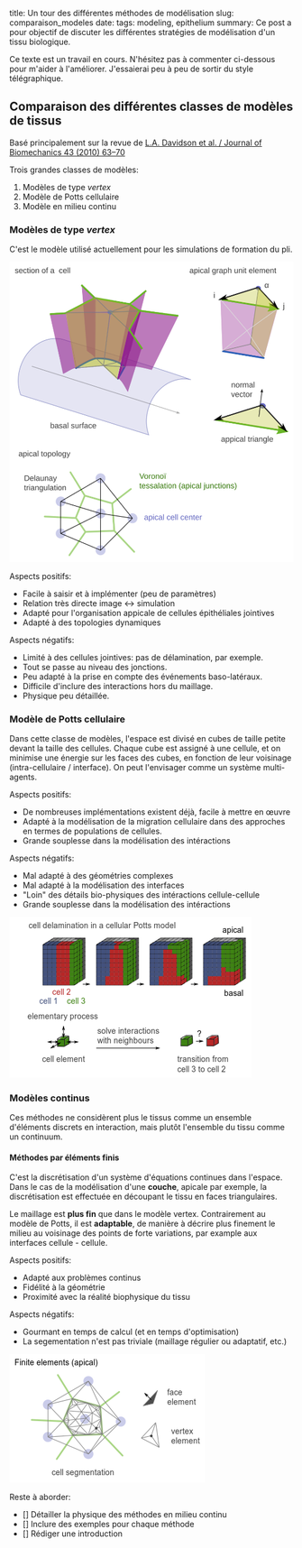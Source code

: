 title: Un tour des différentes méthodes de modélisation
slug: comparaison_modeles
date:
tags: modeling, epithelium
summary: Ce post a pour objectif de discuter les différentes stratégies de modélisation d'un tissu biologique.

Ce texte est un travail en cours. N'hésitez pas à commenter ci-dessous pour m'aider à l'améliorer.
J'essaierai peu à peu de sortir du style télégraphique.


## Comparaison des différentes classes de modèles de tissus

Basé principalement sur la revue de
[L.A. Davidson et al. / Journal of Biomechanics 43 (2010) 63–70](http://dx.doi.org/10.1016/j.jbiomech.2009.09.010)

Trois grandes classes de modèles:

1. Modèles de type _vertex_
2. Modèle de Potts cellulaire
3. Modèle en milieu continu


### Modèles de type _vertex_

C'est le modèle utilisé actuellement pour les simulations de formation du pli.

![Vertex model](images/3D_vertex_geometry.svg)

Aspects positifs:

* Facile à saisir et à implémenter (peu de paramètres)
* Relation très directe image $\leftrightarrow$ simulation
* Adapté pour l'organisation appicale de cellules épithéliales jointives
* Adapté à des topologies dynamiques

Aspects négatifs:

* Limité à des cellules jointives: pas de délamination, par exemple.
* Tout se passe au niveau des jonctions.
* Peu adapté à la prise en compte des événements baso-latéraux.
* Difficile d'inclure des interactions hors du maillage.
* Physique peu détaillée.



### Modèle de Potts cellulaire

Dans cette classe de modèles, l'espace est divisé en cubes de taille
petite devant la taille des cellules. Chaque cube est assigné à une
cellule, et on minimise une énergie sur les faces des cubes, en
fonction de leur voisinage (intra-cellulaire / interface). On peut
l'envisager comme un système multi-agents.

Aspects positifs:

* De nombreuses implémentations existent déjà, facile à mettre en œuvre
* Adapté à la modélisation de la migration cellulaire dans des approches
  en termes de populations de cellules.
* Grande souplesse dans la modélisation des intéractions

Aspects négatifs:

* Mal adapté à des géométries complexes
* Mal adapté à la modélisation des interfaces
* "Loin" des détails bio-physiques des intéractions cellule-cellule
* Grande souplesse dans la modélisation des intéractions

![Cellular Potts model](images/potts_model.png)

### Modèles continus

Ces méthodes ne considèrent plus le tissus comme un ensemble
d'éléments discrets en interaction, mais plutôt l'ensemble du tissu
comme un continuum.

#### Méthodes par éléments finis

C'est la discrétisation d'un système d'équations continues dans l'espace.
Dans le cas de la modélisation d'une **couche**, apicale par exemple,
la discrétisation est effectuée en découpant le tissu en faces triangulaires.

Le maillage est **plus fin** que dans le modèle vertex. Contrairement
au modèle de Potts, il est **adaptable**, de manière à décrire plus
finement le milieu au voisinage des points de forte variations, par
example aux interfaces cellule - cellule.

Aspects positifs:

* Adapté aux problèmes continus
* Fidélité à la géométrie
* Proximité avec la réalité biophysique du tissu

Aspects négatifs:

* Gourmant en temps de calcul (et en temps d'optimisation)
* La segementation n'est pas triviale (maillage régulier ou adaptatif, etc.)

![Finite elements](images/finite_elements.png)


Reste à aborder:

- [] Détailler la physique des méthodes en milieu continu
- [] Inclure des exemples pour chaque méthode
- [] Rédiger une introduction
